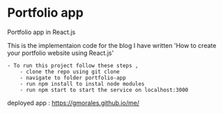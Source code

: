 # Portfolio app
Portfolio app in React.js

This is the implementaion code for the blog I have written 'How to create your portfolio website using React.js'

    - To run this project follow these steps ,
        - clone the repo using git clone
        - navigate to folder portfolio-app
        - run npm install to instal node modules
        - run npm start to start the service on localhost:3000

deployed app : https://gmorales.github.io/me/
